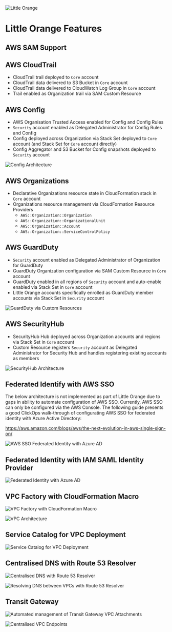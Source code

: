 ![Little Orange](docs/LittleOrangeFlat.svg)

# Little Orange Features

## AWS SAM Support

## AWS CloudTrail

- CloudTrail trail deployed to `Core` account
- CloudTrail data delivered to S3 Bucket in `Core` account
- CloudTrail data delivered to CloudWatch Log Group in `Core` account
- Trail enabled as Organization trail via SAM Custom Resource

## AWS Config

- AWS Organisation Trusted Access enabled for Config and Config Rules
- `Security` account enabled as Delegated Administrator for Config Rules and Config
- Config deployed across Organization via Stack Set deployed to `Core` account (and Stack Set for `Core` account directly)
- Config Aggregator and S3 Bucket for Config snapshots deployed to `Security` account

![Config Architecture](./Config.png)

## AWS Organizations

- Declarative Organizations resource state in CloudFormation stack in `Core` account
- Organizations resource management via CloudFormation Resource Providers
  - `AWS::Organization::Organization`
  - `AWS::Organization::OrganizationalUnit`
  - `AWS::Organization::Account`
  - `AWS::Organization::ServiceControlPolicy`

## AWS GuardDuty

- `Security` account enabled as Delegated Administrator of Organization for GuardDuty
- GuardDuty Organization configuration via SAM Custom Resource in `Core` account
- GuardDuty enabled in all regions of `Security` account and auto-enable enabled via Stack Set in `Core` account
- Little Orange accounts specifically enrolled as GuardDuty member accounts via Stack Set in `Security` account

![GuardDuty via Custom Resources](./CloudFormationCustomResourceProxy.png)

## AWS SecurityHub

- SecurityHub Hub deployed across Organization accounts and regions via Stack Set in `Core` account
- Custom Resource registers `Security` account as Delegated Administrator for Security Hub and handles registering existing accounts as members

![SecurityHub Architecture](./SecurityHub.png)

## Federated Identify with AWS SSO

The below architecture is not implemented as part of Little Orange due to gaps in ability to automate configuration of AWS SSO. Currently, AWS SSO can only be configured via the AWS Console. The following guide presents a good ClickOps walk-through of configurating AWS SSO for federated identity with Azure Active Directory:

https://aws.amazon.com/blogs/aws/the-next-evolution-in-aws-single-sign-on/

![AWS SSO Federated Identity with Azure AD](./FederatedIdentityWithAWSSSO.png)

## Federated Identity with IAM SAML Identity Provider

![Federated Identity with Azure AD](./FederatedIdentity.png)

## VPC Factory with CloudFormation Macro

![VPC Factory with CloudFormation Macro](./NetworkingVPCMacro.png)

![VPC Architecture](./VPCArchitecture.png)

## Service Catalog for VPC Deployment

![Service Catalog for VPC Deployment](./ServiceCatalogNetworking.png)

## Centralised DNS with Route 53 Resolver

![Centralised DNS with Route 53 Resolver](./Route53Resolver.png)

![Resolving DNS between VPCs with Route 53 Resolver](./Route53ResolverVPCs.png)

## Transit Gateway

![Automated management of Transit Gateway VPC Attachments](./TransitGatewayRouteManager.png)

![Centralised VPC Endpoints](./CentralisedVPCEndpoints.png)